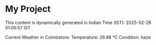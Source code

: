 # My Project

This content is dynamically generated in Indian Time (IST): 2025-02-28 01:05:57 IST


Current Weather in Coimbatore:
Temperature: 26.88 °C
Condition: haze
